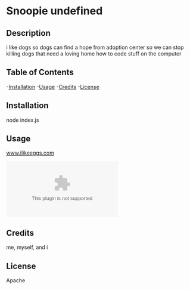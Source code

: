 
# Snoopie undefined

## Description


i like dogs
so dogs can find a hope from adoption center
so we can stop killing dogs that need a loving home
how to code stuff on the computer


## Table of Contents

-[Installation](#installation)
-[Usage](#usage)
-[Credits](#credits)
-[License](#license)

## Installation

node index.js

## Usage

www.ilikeeggs.com


![alt text](www.ilikeeggs.com)


## Credits

me, myself, and i

## License

Apache

